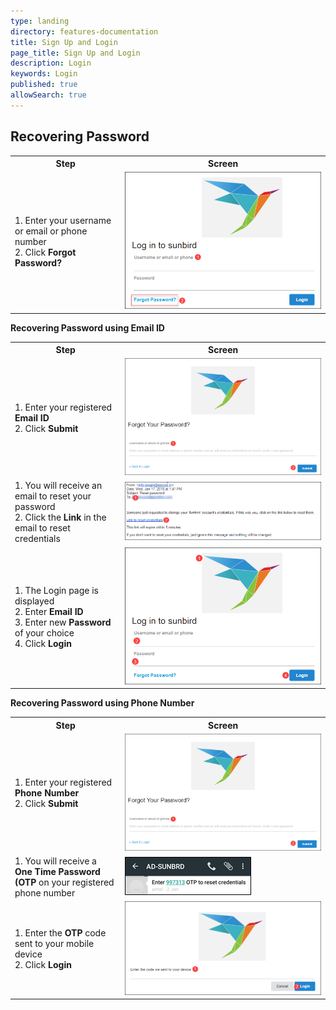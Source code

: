```yaml
---
type: landing
directory: features-documentation
title: Sign Up and Login
page_title: Sign Up and Login
description: Login
keywords: Login
published: true
allowSearch: true
---
```

## Recovering Password

<table>
  <tr>
    <th style="width:35%;">Step</th>
    <th style="width:65%;">Screen</th>
  </tr>
  <tr>
   <td>1. Enter your username or email or phone number <br>2. Click <b>Forgot Password?</b></td>
	<td><img src="pages/features-documentation/images/forgotpassword.png"></td>
    </tr>
    </table>
    
**Recovering Password using Email ID**
    
  <table>
  <tr>
    <th style="width:35%;">Step</th>
    <th style="width:65%;">Screen</th>
  </tr>
  <tr>
    <td>1. Enter your registered <b>Email ID</b> <br>2. Click <b>Submit</b></td> 
    <td><img src="pages/features-documentation/images/forgotpassword1.png"></td>
  </tr>
  <tr>
    <td>1. You will receive an email to reset your password <br>2. Click the <b>Link</b> in the email to reset credentials</td>
    <td><img src="pages/features-documentation/images/emaillink.png"></td>
  </tr>
  <tr>
    <td>1. The Login page is displayed <br>2. Enter <b>Email ID</b> <br>3. Enter new <b>Password</b> of your choice <br>4. Click <b>Login</b></td>
    <td><img src="pages/features-documentation/images/loginemail.png"></td>
  </tr>
  </table>
  
**Recovering Password using Phone Number**
    
  <table>
  <tr>
    <th style="width:35%;">Step</th>
    <th style="width:65%;">Screen</th>
  </tr>
  <tr>  
    <td>1. Enter your registered <strong>Phone Number</strong> <br>2. Click <strong>Submit</strong></td> 
    <td><img src="pages/features-documentation/images/forgotpassword1.png"></td>
  </tr>
  <tr>
    <td>1. You will receive a <b>One Time Password (OTP</b> on your registered phone number</td>
    <td><img src="pages/features-documentation/images/mobileotp.png"></td>
  </tr>
  <tr>
    <td>1. Enter the <b>OTP</b> code sent to your mobile device <br>2. Click <b>Login</b></td>
    <td><img src="pages/features-documentation/images/otpcode.png"></td>
  </tr>
</table>
